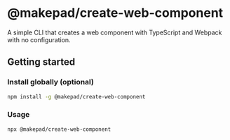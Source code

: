 # @makepad/create-web-component

A simple CLI that creates a web component with TypeScript and Webpack with no configuration.

## Getting started

### Install globally (optional)
```bash
npm install -g @makepad/create-web-component
```

### Usage
```bash
npx @makepad/create-web-component
```
